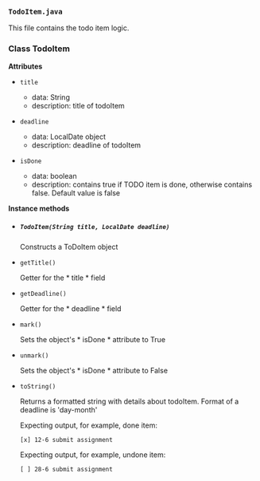 ### `TodoItem.java`

This file contains the todo item logic.

### Class TodoItem

__Attributes__

* `title`
  - data: String
  - description: title of todoItem

* `deadline`
  - data: LocalDate object
  - description: deadline of todoItem

* `isDone`
  - data: boolean
  - description: contains true if TODO item is done, otherwise contains false. Default value is false

__Instance methods__

* ##### `TodoItem(String title, LocalDate deadline)`

  Constructs a ToDoItem object

* `getTitle()`

  Getter for the * title * field

* `getDeadline()`

  Getter for the * deadline * field

* `mark()`

  Sets the object's * isDone * attribute to True

* `unmark()`

  Sets the object's * isDone * attribute to False

* `toString()`

  Returns a formatted string with details about todoItem.
  Format of a deadline is 'day-month'

  Expecting output, for example, done item:

  `[x] 12-6 submit assignment`

  Expecting output, for example, undone item:

  `[ ] 28-6 submit assignment`

